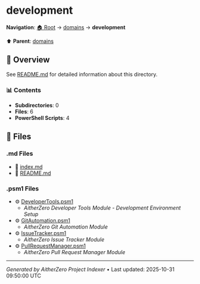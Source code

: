 # development

**Navigation**: [🏠 Root](../../index.md) → [domains](../index.md) → **development**

⬆️ **Parent**: [domains](../index.md)

## 📖 Overview

See [README.md](./README.md) for detailed information about this directory.

### 📊 Contents

- **Subdirectories**: 0
- **Files**: 6
- **PowerShell Scripts**: 4

## 📄 Files

### .md Files

- 📝 [index.md](./index.md)
- 📝 [README.md](./README.md)

### .psm1 Files

- ⚙️ [DeveloperTools.psm1](./DeveloperTools.psm1)
  - *AitherZero Developer Tools Module - Development Environment Setup*
- ⚙️ [GitAutomation.psm1](./GitAutomation.psm1)
  - *AitherZero Git Automation Module*
- ⚙️ [IssueTracker.psm1](./IssueTracker.psm1)
  - *AitherZero Issue Tracker Module*
- ⚙️ [PullRequestManager.psm1](./PullRequestManager.psm1)
  - *AitherZero Pull Request Manager Module*

---

*Generated by AitherZero Project Indexer* • Last updated: 2025-10-31 09:50:00 UTC

